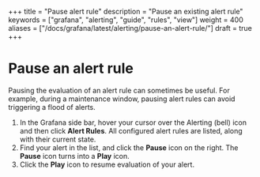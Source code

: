 +++
title = "Pause alert rule"
description = "Pause an existing alert rule"
keywords = ["grafana", "alerting", "guide", "rules", "view"]
weight = 400
aliases = ["/docs/grafana/latest/alerting/pause-an-alert-rule/"]
draft = true
+++

# Pause an alert rule

Pausing the evaluation of an alert rule can sometimes be useful. For example, during a maintenance window, pausing alert rules can avoid triggering a flood of alerts.

1. In the Grafana side bar, hover your cursor over the Alerting (bell) icon and then click **Alert Rules**. All configured alert rules are listed, along with their current state.
1. Find your alert in the list, and click the **Pause** icon on the right. The **Pause** icon turns into a **Play** icon.
1. Click the **Play** icon to resume evaluation of your alert.
